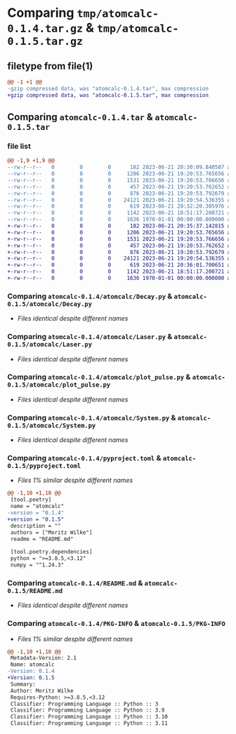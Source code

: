 # Comparing `tmp/atomcalc-0.1.4.tar.gz` & `tmp/atomcalc-0.1.5.tar.gz`

## filetype from file(1)

```diff
@@ -1 +1 @@
-gzip compressed data, was "atomcalc-0.1.4.tar", max compression
+gzip compressed data, was "atomcalc-0.1.5.tar", max compression
```

## Comparing `atomcalc-0.1.4.tar` & `atomcalc-0.1.5.tar`

### file list

```diff
@@ -1,9 +1,9 @@
--rw-r--r--   0        0        0      182 2023-06-21 20:30:09.840587 atomcalc-0.1.4/atomcalc/__init__.py
--rw-r--r--   0        0        0     1206 2023-06-21 19:20:53.765656 atomcalc-0.1.4/atomcalc/Decay.py
--rw-r--r--   0        0        0     1531 2023-06-21 19:20:53.766656 atomcalc-0.1.4/atomcalc/Laser.py
--rw-r--r--   0        0        0      457 2023-06-21 19:20:53.762652 atomcalc-0.1.4/atomcalc/Level.py
--rw-r--r--   0        0        0      876 2023-06-21 19:20:53.792679 atomcalc-0.1.4/atomcalc/plot_pulse.py
--rw-r--r--   0        0        0    24121 2023-06-21 19:20:54.536355 atomcalc-0.1.4/atomcalc/System.py
--rw-r--r--   0        0        0      619 2023-06-21 20:32:20.305976 atomcalc-0.1.4/pyproject.toml
--rw-r--r--   0        0        0     1142 2023-06-21 18:51:17.200721 atomcalc-0.1.4/README.md
--rw-r--r--   0        0        0     1636 1970-01-01 00:00:00.000000 atomcalc-0.1.4/PKG-INFO
+-rw-r--r--   0        0        0      182 2023-06-21 20:35:37.142815 atomcalc-0.1.5/atomcalc/__init__.py
+-rw-r--r--   0        0        0     1206 2023-06-21 19:20:53.765656 atomcalc-0.1.5/atomcalc/Decay.py
+-rw-r--r--   0        0        0     1531 2023-06-21 19:20:53.766656 atomcalc-0.1.5/atomcalc/Laser.py
+-rw-r--r--   0        0        0      457 2023-06-21 19:20:53.762652 atomcalc-0.1.5/atomcalc/Level.py
+-rw-r--r--   0        0        0      876 2023-06-21 19:20:53.792679 atomcalc-0.1.5/atomcalc/plot_pulse.py
+-rw-r--r--   0        0        0    24121 2023-06-21 19:20:54.536355 atomcalc-0.1.5/atomcalc/System.py
+-rw-r--r--   0        0        0      619 2023-06-21 20:36:01.700651 atomcalc-0.1.5/pyproject.toml
+-rw-r--r--   0        0        0     1142 2023-06-21 18:51:17.200721 atomcalc-0.1.5/README.md
+-rw-r--r--   0        0        0     1636 1970-01-01 00:00:00.000000 atomcalc-0.1.5/PKG-INFO
```

### Comparing `atomcalc-0.1.4/atomcalc/Decay.py` & `atomcalc-0.1.5/atomcalc/Decay.py`

 * *Files identical despite different names*

### Comparing `atomcalc-0.1.4/atomcalc/Laser.py` & `atomcalc-0.1.5/atomcalc/Laser.py`

 * *Files identical despite different names*

### Comparing `atomcalc-0.1.4/atomcalc/plot_pulse.py` & `atomcalc-0.1.5/atomcalc/plot_pulse.py`

 * *Files identical despite different names*

### Comparing `atomcalc-0.1.4/atomcalc/System.py` & `atomcalc-0.1.5/atomcalc/System.py`

 * *Files identical despite different names*

### Comparing `atomcalc-0.1.4/pyproject.toml` & `atomcalc-0.1.5/pyproject.toml`

 * *Files 1% similar despite different names*

```diff
@@ -1,10 +1,10 @@
 [tool.poetry]
 name = "atomcalc"
-version = "0.1.4"
+version = "0.1.5"
 description = ""
 authors = ["Moritz Wilke"]
 readme = "README.md"
 
 [tool.poetry.dependencies]
 python = ">=3.8.5,<3.12"
 numpy = "^1.24.3"
```

### Comparing `atomcalc-0.1.4/README.md` & `atomcalc-0.1.5/README.md`

 * *Files identical despite different names*

### Comparing `atomcalc-0.1.4/PKG-INFO` & `atomcalc-0.1.5/PKG-INFO`

 * *Files 1% similar despite different names*

```diff
@@ -1,10 +1,10 @@
 Metadata-Version: 2.1
 Name: atomcalc
-Version: 0.1.4
+Version: 0.1.5
 Summary: 
 Author: Moritz Wilke
 Requires-Python: >=3.8.5,<3.12
 Classifier: Programming Language :: Python :: 3
 Classifier: Programming Language :: Python :: 3.9
 Classifier: Programming Language :: Python :: 3.10
 Classifier: Programming Language :: Python :: 3.11
```

